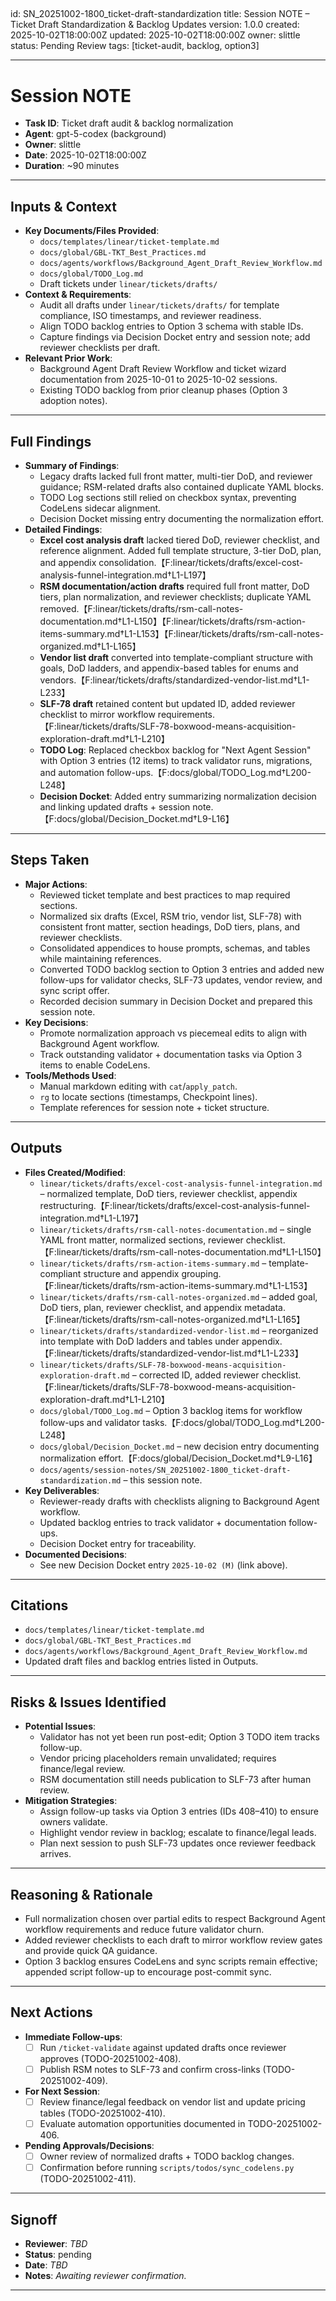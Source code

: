 <!-- markdownlint-disable MD013 MD022 MD024 MD025 MD032 MD033 -->

## <!-- markdownlint-disable MD025 -->

id: SN_20251002-1800_ticket-draft-standardization
title: Session NOTE – Ticket Draft Standardization & Backlog Updates
version: 1.0.0
created: 2025-10-02T18:00:00Z
updated: 2025-10-02T18:00:00Z
owner: slittle
status: Pending Review
tags: [ticket-audit, backlog, option3]

---

# Session NOTE

- **Task ID**: Ticket draft audit & backlog normalization
- **Agent**: gpt-5-codex (background)
- **Owner**: slittle
- **Date**: 2025-10-02T18:00:00Z
- **Duration**: ~90 minutes

---

## Inputs & Context

- **Key Documents/Files Provided**:
  - `docs/templates/linear/ticket-template.md`
  - `docs/global/GBL-TKT_Best_Practices.md`
  - `docs/agents/workflows/Background_Agent_Draft_Review_Workflow.md`
  - `docs/global/TODO_Log.md`
  - Draft tickets under `linear/tickets/drafts/`
- **Context & Requirements**:
  - Audit all drafts under `linear/tickets/drafts/` for template compliance, ISO timestamps, and reviewer readiness.
  - Align TODO backlog entries to Option 3 schema with stable IDs.
  - Capture findings via Decision Docket entry and session note; add reviewer checklists per draft.
- **Relevant Prior Work**:
  - Background Agent Draft Review Workflow and ticket wizard documentation from 2025-10-01 to 2025-10-02 sessions.
  - Existing TODO backlog from prior cleanup phases (Option 3 adoption notes).

---

## Full Findings

- **Summary of Findings**:
  - Legacy drafts lacked full front matter, multi-tier DoD, and reviewer guidance; RSM-related drafts also contained duplicate YAML blocks.
  - TODO Log sections still relied on checkbox syntax, preventing CodeLens sidecar alignment.
  - Decision Docket missing entry documenting the normalization effort.
- **Detailed Findings**:
  - **Excel cost analysis draft** lacked tiered DoD, reviewer checklist, and reference alignment. Added full template structure, 3-tier DoD, plan, and appendix consolidation.【F:linear/tickets/drafts/excel-cost-analysis-funnel-integration.md†L1-L197】
  - **RSM documentation/action drafts** required full front matter, DoD tiers, plan normalization, and reviewer checklists; duplicate YAML removed.【F:linear/tickets/drafts/rsm-call-notes-documentation.md†L1-L150】【F:linear/tickets/drafts/rsm-action-items-summary.md†L1-L153】【F:linear/tickets/drafts/rsm-call-notes-organized.md†L1-L165】
  - **Vendor list draft** converted into template-compliant structure with goals, DoD ladders, and appendix-based tables for enums and vendors.【F:linear/tickets/drafts/standardized-vendor-list.md†L1-L233】
  - **SLF-78 draft** retained content but updated ID, added reviewer checklist to mirror workflow requirements.【F:linear/tickets/drafts/SLF-78-boxwood-means-acquisition-exploration-draft.md†L1-L210】
  - **TODO Log**: Replaced checkbox backlog for "Next Agent Session" with Option 3 entries (12 items) to track validator runs, migrations, and automation follow-ups.【F:docs/global/TODO_Log.md†L200-L248】
  - **Decision Docket**: Added entry summarizing normalization decision and linking updated drafts + session note.【F:docs/global/Decision_Docket.md†L9-L16】

---

## Steps Taken

- **Major Actions**:
  - Reviewed ticket template and best practices to map required sections.
  - Normalized six drafts (Excel, RSM trio, vendor list, SLF-78) with consistent front matter, section headings, DoD tiers, plans, and reviewer checklists.
  - Consolidated appendices to house prompts, schemas, and tables while maintaining references.
  - Converted TODO backlog section to Option 3 entries and added new follow-ups for validator checks, SLF-73 updates, vendor review, and sync script offer.
  - Recorded decision summary in Decision Docket and prepared this session note.
- **Key Decisions**:
  - Promote normalization approach vs piecemeal edits to align with Background Agent workflow.
  - Track outstanding validator + documentation tasks via Option 3 items to enable CodeLens.
- **Tools/Methods Used**:
  - Manual markdown editing with `cat`/`apply_patch`.
  - `rg` to locate sections (timestamps, Checkpoint lines).
  - Template references for session note + ticket structure.

---

## Outputs

- **Files Created/Modified**:
  - `linear/tickets/drafts/excel-cost-analysis-funnel-integration.md` – normalized template, DoD tiers, reviewer checklist, appendix restructuring.【F:linear/tickets/drafts/excel-cost-analysis-funnel-integration.md†L1-L197】
  - `linear/tickets/drafts/rsm-call-notes-documentation.md` – single YAML front matter, normalized sections, reviewer checklist.【F:linear/tickets/drafts/rsm-call-notes-documentation.md†L1-L150】
  - `linear/tickets/drafts/rsm-action-items-summary.md` – template-compliant structure and appendix grouping.【F:linear/tickets/drafts/rsm-action-items-summary.md†L1-L153】
  - `linear/tickets/drafts/rsm-call-notes-organized.md` – added goal, DoD tiers, plan, reviewer checklist, and appendix metadata.【F:linear/tickets/drafts/rsm-call-notes-organized.md†L1-L165】
  - `linear/tickets/drafts/standardized-vendor-list.md` – reorganized into template with DoD ladders and tables under appendix.【F:linear/tickets/drafts/standardized-vendor-list.md†L1-L233】
  - `linear/tickets/drafts/SLF-78-boxwood-means-acquisition-exploration-draft.md` – corrected ID, added reviewer checklist.【F:linear/tickets/drafts/SLF-78-boxwood-means-acquisition-exploration-draft.md†L1-L210】
  - `docs/global/TODO_Log.md` – Option 3 backlog items for workflow follow-ups and validator tasks.【F:docs/global/TODO_Log.md†L200-L248】
  - `docs/global/Decision_Docket.md` – new decision entry documenting normalization effort.【F:docs/global/Decision_Docket.md†L9-L16】
  - `docs/agents/session-notes/SN_20251002-1800_ticket-draft-standardization.md` – this session note.
- **Key Deliverables**:
  - Reviewer-ready drafts with checklists aligning to Background Agent workflow.
  - Updated backlog entries to track validator + documentation follow-ups.
  - Decision Docket entry for traceability.
- **Documented Decisions**:
  - See new Decision Docket entry `2025-10-02 (M)` (link above).

---

## Citations

- `docs/templates/linear/ticket-template.md`
- `docs/global/GBL-TKT_Best_Practices.md`
- `docs/agents/workflows/Background_Agent_Draft_Review_Workflow.md`
- Updated draft files and backlog entries listed in Outputs.

---

## Risks & Issues Identified

- **Potential Issues**:
  - Validator has not yet been run post-edit; Option 3 TODO item tracks follow-up.
  - Vendor pricing placeholders remain unvalidated; requires finance/legal review.
  - RSM documentation still needs publication to SLF-73 after human review.
- **Mitigation Strategies**:
  - Assign follow-up tasks via Option 3 entries (IDs 408–410) to ensure owners validate.
  - Highlight vendor review in backlog; escalate to finance/legal leads.
  - Plan next session to push SLF-73 updates once reviewer feedback arrives.

---

## Reasoning & Rationale

- Full normalization chosen over partial edits to respect Background Agent workflow requirements and reduce future validator churn.
- Added reviewer checklists to each draft to mirror workflow review gates and provide quick QA guidance.
- Option 3 backlog ensures CodeLens and sync scripts remain effective; appended script follow-up to encourage post-commit sync.

---

## Next Actions

- **Immediate Follow-ups**:
  - [ ] Run `/ticket-validate` against updated drafts once reviewer approves (TODO-20251002-408).
  - [ ] Publish RSM notes to SLF-73 and confirm cross-links (TODO-20251002-409).
- **For Next Session**:
  - [ ] Review finance/legal feedback on vendor list and update pricing tables (TODO-20251002-410).
  - [ ] Evaluate automation opportunities documented in TODO-20251002-406.
- **Pending Approvals/Decisions**:
  - [ ] Owner review of normalized drafts + TODO backlog changes.
  - [ ] Confirmation before running `scripts/todos/sync_codelens.py` (TODO-20251002-411).

---

## Signoff

- **Reviewer**: _TBD_
- **Status**: pending
- **Date**: _TBD_
- **Notes**: _Awaiting reviewer confirmation._

---
